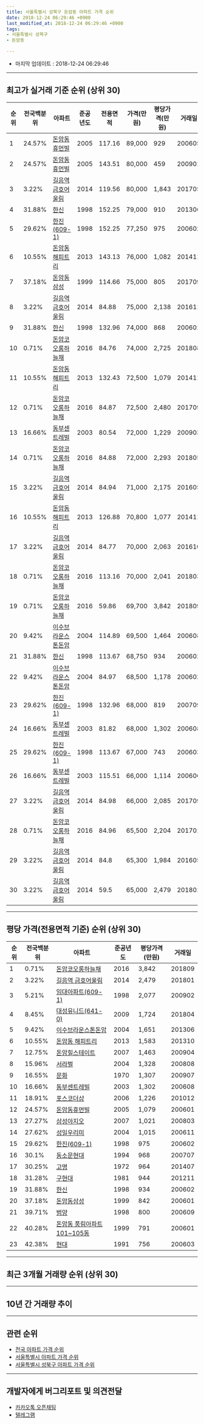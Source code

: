 ```yaml
---
title: 서울특별시 성북구 돈암동 아파트 가격 순위
date: 2018-12-24 06:29:46 +0900
last_modified_at: 2018-12-24 06:29:46 +0900
tags:
- 서울특별시 성북구
- 돈암동

---
```


* 마지막 업데이트 : 2018-12-24 06:29:46

---

## 최고가 실거래 기준 순위 (상위 30)


|순위|전국백분위|아파트|준공년도|전용면적|가격(만원)|평당가격(만원)|거래일|
|---|---|---|---|---|---|---|---|
|1|24.57%|[돈암동휴먼빌](https://search.naver.com/search.naver?query=%EC%84%9C%EC%9A%B8%ED%8A%B9%EB%B3%84%EC%8B%9C+%EC%84%B1%EB%B6%81%EA%B5%AC+%EB%8F%88%EC%95%94%EB%8F%99+%EB%8F%88%EC%95%94%EB%8F%99%ED%9C%B4%EB%A8%BC%EB%B9%8C)|2005|117.16|89,000|929|200605|
|2|24.57%|[돈암동휴먼빌](https://search.naver.com/search.naver?query=%EC%84%9C%EC%9A%B8%ED%8A%B9%EB%B3%84%EC%8B%9C+%EC%84%B1%EB%B6%81%EA%B5%AC+%EB%8F%88%EC%95%94%EB%8F%99+%EB%8F%88%EC%95%94%EB%8F%99%ED%9C%B4%EB%A8%BC%EB%B9%8C)|2005|143.51|80,000|459|200901|
|3|3.22%|[길음역 금호어울림](https://search.naver.com/search.naver?query=%EC%84%9C%EC%9A%B8%ED%8A%B9%EB%B3%84%EC%8B%9C+%EC%84%B1%EB%B6%81%EA%B5%AC+%EB%8F%88%EC%95%94%EB%8F%99+%EA%B8%B8%EC%9D%8C%EC%97%AD+%EA%B8%88%ED%98%B8%EC%96%B4%EC%9A%B8%EB%A6%BC)|2014|119.56|80,000|1,843|201705|
|4|31.88%|[한신](https://search.naver.com/search.naver?query=%EC%84%9C%EC%9A%B8%ED%8A%B9%EB%B3%84%EC%8B%9C+%EC%84%B1%EB%B6%81%EA%B5%AC+%EB%8F%88%EC%95%94%EB%8F%99+%ED%95%9C%EC%8B%A0)|1998|152.25|79,000|910|201306|
|5|29.62%|[한진(609-1)](https://search.naver.com/search.naver?query=%EC%84%9C%EC%9A%B8%ED%8A%B9%EB%B3%84%EC%8B%9C+%EC%84%B1%EB%B6%81%EA%B5%AC+%EB%8F%88%EC%95%94%EB%8F%99+%ED%95%9C%EC%A7%84%28609-1%29)|1998|152.25|77,250|975|200602|
|6|10.55%|[돈암동 해피트리](https://search.naver.com/search.naver?query=%EC%84%9C%EC%9A%B8%ED%8A%B9%EB%B3%84%EC%8B%9C+%EC%84%B1%EB%B6%81%EA%B5%AC+%EB%8F%88%EC%95%94%EB%8F%99+%EB%8F%88%EC%95%94%EB%8F%99+%ED%95%B4%ED%94%BC%ED%8A%B8%EB%A6%AC)|2013|143.13|76,000|1,082|201411|
|7|37.18%|[돈암동삼성](https://search.naver.com/search.naver?query=%EC%84%9C%EC%9A%B8%ED%8A%B9%EB%B3%84%EC%8B%9C+%EC%84%B1%EB%B6%81%EA%B5%AC+%EB%8F%88%EC%95%94%EB%8F%99+%EB%8F%88%EC%95%94%EB%8F%99%EC%82%BC%EC%84%B1)|1999|114.66|75,000|805|201709|
|8|3.22%|[길음역 금호어울림](https://search.naver.com/search.naver?query=%EC%84%9C%EC%9A%B8%ED%8A%B9%EB%B3%84%EC%8B%9C+%EC%84%B1%EB%B6%81%EA%B5%AC+%EB%8F%88%EC%95%94%EB%8F%99+%EA%B8%B8%EC%9D%8C%EC%97%AD+%EA%B8%88%ED%98%B8%EC%96%B4%EC%9A%B8%EB%A6%BC)|2014|84.88|75,000|2,138|201611|
|9|31.88%|[한신](https://search.naver.com/search.naver?query=%EC%84%9C%EC%9A%B8%ED%8A%B9%EB%B3%84%EC%8B%9C+%EC%84%B1%EB%B6%81%EA%B5%AC+%EB%8F%88%EC%95%94%EB%8F%99+%ED%95%9C%EC%8B%A0)|1998|132.96|74,000|868|200601|
|10|0.71%|[돈암코오롱하늘채](https://search.naver.com/search.naver?query=%EC%84%9C%EC%9A%B8%ED%8A%B9%EB%B3%84%EC%8B%9C+%EC%84%B1%EB%B6%81%EA%B5%AC+%EB%8F%88%EC%95%94%EB%8F%99+%EB%8F%88%EC%95%94%EC%BD%94%EC%98%A4%EB%A1%B1%ED%95%98%EB%8A%98%EC%B1%84)|2016|84.76|74,000|2,725|201808|
|11|10.55%|[돈암동 해피트리](https://search.naver.com/search.naver?query=%EC%84%9C%EC%9A%B8%ED%8A%B9%EB%B3%84%EC%8B%9C+%EC%84%B1%EB%B6%81%EA%B5%AC+%EB%8F%88%EC%95%94%EB%8F%99+%EB%8F%88%EC%95%94%EB%8F%99+%ED%95%B4%ED%94%BC%ED%8A%B8%EB%A6%AC)|2013|132.43|72,500|1,079|201411|
|12|0.71%|[돈암코오롱하늘채](https://search.naver.com/search.naver?query=%EC%84%9C%EC%9A%B8%ED%8A%B9%EB%B3%84%EC%8B%9C+%EC%84%B1%EB%B6%81%EA%B5%AC+%EB%8F%88%EC%95%94%EB%8F%99+%EB%8F%88%EC%95%94%EC%BD%94%EC%98%A4%EB%A1%B1%ED%95%98%EB%8A%98%EC%B1%84)|2016|84.87|72,500|2,480|201709|
|13|16.66%|[동부센트레빌](https://search.naver.com/search.naver?query=%EC%84%9C%EC%9A%B8%ED%8A%B9%EB%B3%84%EC%8B%9C+%EC%84%B1%EB%B6%81%EA%B5%AC+%EB%8F%88%EC%95%94%EB%8F%99+%EB%8F%99%EB%B6%80%EC%84%BC%ED%8A%B8%EB%A0%88%EB%B9%8C)|2003|80.54|72,000|1,229|200903|
|14|0.71%|[돈암코오롱하늘채](https://search.naver.com/search.naver?query=%EC%84%9C%EC%9A%B8%ED%8A%B9%EB%B3%84%EC%8B%9C+%EC%84%B1%EB%B6%81%EA%B5%AC+%EB%8F%88%EC%95%94%EB%8F%99+%EB%8F%88%EC%95%94%EC%BD%94%EC%98%A4%EB%A1%B1%ED%95%98%EB%8A%98%EC%B1%84)|2016|84.88|72,000|2,293|201805|
|15|3.22%|[길음역 금호어울림](https://search.naver.com/search.naver?query=%EC%84%9C%EC%9A%B8%ED%8A%B9%EB%B3%84%EC%8B%9C+%EC%84%B1%EB%B6%81%EA%B5%AC+%EB%8F%88%EC%95%94%EB%8F%99+%EA%B8%B8%EC%9D%8C%EC%97%AD+%EA%B8%88%ED%98%B8%EC%96%B4%EC%9A%B8%EB%A6%BC)|2014|84.94|71,000|2,175|201605|
|16|10.55%|[돈암동 해피트리](https://search.naver.com/search.naver?query=%EC%84%9C%EC%9A%B8%ED%8A%B9%EB%B3%84%EC%8B%9C+%EC%84%B1%EB%B6%81%EA%B5%AC+%EB%8F%88%EC%95%94%EB%8F%99+%EB%8F%88%EC%95%94%EB%8F%99+%ED%95%B4%ED%94%BC%ED%8A%B8%EB%A6%AC)|2013|126.88|70,800|1,077|201411|
|17|3.22%|[길음역 금호어울림](https://search.naver.com/search.naver?query=%EC%84%9C%EC%9A%B8%ED%8A%B9%EB%B3%84%EC%8B%9C+%EC%84%B1%EB%B6%81%EA%B5%AC+%EB%8F%88%EC%95%94%EB%8F%99+%EA%B8%B8%EC%9D%8C%EC%97%AD+%EA%B8%88%ED%98%B8%EC%96%B4%EC%9A%B8%EB%A6%BC)|2014|84.77|70,000|2,063|201610|
|18|0.71%|[돈암코오롱하늘채](https://search.naver.com/search.naver?query=%EC%84%9C%EC%9A%B8%ED%8A%B9%EB%B3%84%EC%8B%9C+%EC%84%B1%EB%B6%81%EA%B5%AC+%EB%8F%88%EC%95%94%EB%8F%99+%EB%8F%88%EC%95%94%EC%BD%94%EC%98%A4%EB%A1%B1%ED%95%98%EB%8A%98%EC%B1%84)|2016|113.16|70,000|2,041|201803|
|19|0.71%|[돈암코오롱하늘채](https://search.naver.com/search.naver?query=%EC%84%9C%EC%9A%B8%ED%8A%B9%EB%B3%84%EC%8B%9C+%EC%84%B1%EB%B6%81%EA%B5%AC+%EB%8F%88%EC%95%94%EB%8F%99+%EB%8F%88%EC%95%94%EC%BD%94%EC%98%A4%EB%A1%B1%ED%95%98%EB%8A%98%EC%B1%84)|2016|59.86|69,700|3,842|201809|
|20|9.42%|[이수브라운스톤돈암](https://search.naver.com/search.naver?query=%EC%84%9C%EC%9A%B8%ED%8A%B9%EB%B3%84%EC%8B%9C+%EC%84%B1%EB%B6%81%EA%B5%AC+%EB%8F%88%EC%95%94%EB%8F%99+%EC%9D%B4%EC%88%98%EB%B8%8C%EB%9D%BC%EC%9A%B4%EC%8A%A4%ED%86%A4%EB%8F%88%EC%95%94)|2004|114.89|69,500|1,464|200608|
|21|31.88%|[한신](https://search.naver.com/search.naver?query=%EC%84%9C%EC%9A%B8%ED%8A%B9%EB%B3%84%EC%8B%9C+%EC%84%B1%EB%B6%81%EA%B5%AC+%EB%8F%88%EC%95%94%EB%8F%99+%ED%95%9C%EC%8B%A0)|1998|113.67|68,750|934|200602|
|22|9.42%|[이수브라운스톤돈암](https://search.naver.com/search.naver?query=%EC%84%9C%EC%9A%B8%ED%8A%B9%EB%B3%84%EC%8B%9C+%EC%84%B1%EB%B6%81%EA%B5%AC+%EB%8F%88%EC%95%94%EB%8F%99+%EC%9D%B4%EC%88%98%EB%B8%8C%EB%9D%BC%EC%9A%B4%EC%8A%A4%ED%86%A4%EB%8F%88%EC%95%94)|2004|84.97|68,500|1,178|200602|
|23|29.62%|[한진(609-1)](https://search.naver.com/search.naver?query=%EC%84%9C%EC%9A%B8%ED%8A%B9%EB%B3%84%EC%8B%9C+%EC%84%B1%EB%B6%81%EA%B5%AC+%EB%8F%88%EC%95%94%EB%8F%99+%ED%95%9C%EC%A7%84%28609-1%29)|1998|132.96|68,000|819|200709|
|24|16.66%|[동부센트레빌](https://search.naver.com/search.naver?query=%EC%84%9C%EC%9A%B8%ED%8A%B9%EB%B3%84%EC%8B%9C+%EC%84%B1%EB%B6%81%EA%B5%AC+%EB%8F%88%EC%95%94%EB%8F%99+%EB%8F%99%EB%B6%80%EC%84%BC%ED%8A%B8%EB%A0%88%EB%B9%8C)|2003|81.82|68,000|1,302|200608|
|25|29.62%|[한진(609-1)](https://search.naver.com/search.naver?query=%EC%84%9C%EC%9A%B8%ED%8A%B9%EB%B3%84%EC%8B%9C+%EC%84%B1%EB%B6%81%EA%B5%AC+%EB%8F%88%EC%95%94%EB%8F%99+%ED%95%9C%EC%A7%84%28609-1%29)|1998|113.67|67,000|743|200603|
|26|16.66%|[동부센트레빌](https://search.naver.com/search.naver?query=%EC%84%9C%EC%9A%B8%ED%8A%B9%EB%B3%84%EC%8B%9C+%EC%84%B1%EB%B6%81%EA%B5%AC+%EB%8F%88%EC%95%94%EB%8F%99+%EB%8F%99%EB%B6%80%EC%84%BC%ED%8A%B8%EB%A0%88%EB%B9%8C)|2003|115.51|66,000|1,114|200606|
|27|3.22%|[길음역 금호어울림](https://search.naver.com/search.naver?query=%EC%84%9C%EC%9A%B8%ED%8A%B9%EB%B3%84%EC%8B%9C+%EC%84%B1%EB%B6%81%EA%B5%AC+%EB%8F%88%EC%95%94%EB%8F%99+%EA%B8%B8%EC%9D%8C%EC%97%AD+%EA%B8%88%ED%98%B8%EC%96%B4%EC%9A%B8%EB%A6%BC)|2014|84.98|66,000|2,085|201709|
|28|0.71%|[돈암코오롱하늘채](https://search.naver.com/search.naver?query=%EC%84%9C%EC%9A%B8%ED%8A%B9%EB%B3%84%EC%8B%9C+%EC%84%B1%EB%B6%81%EA%B5%AC+%EB%8F%88%EC%95%94%EB%8F%99+%EB%8F%88%EC%95%94%EC%BD%94%EC%98%A4%EB%A1%B1%ED%95%98%EB%8A%98%EC%B1%84)|2016|84.96|65,500|2,204|201701|
|29|3.22%|[길음역 금호어울림](https://search.naver.com/search.naver?query=%EC%84%9C%EC%9A%B8%ED%8A%B9%EB%B3%84%EC%8B%9C+%EC%84%B1%EB%B6%81%EA%B5%AC+%EB%8F%88%EC%95%94%EB%8F%99+%EA%B8%B8%EC%9D%8C%EC%97%AD+%EA%B8%88%ED%98%B8%EC%96%B4%EC%9A%B8%EB%A6%BC)|2014|84.8|65,300|1,984|201605|
|30|3.22%|[길음역 금호어울림](https://search.naver.com/search.naver?query=%EC%84%9C%EC%9A%B8%ED%8A%B9%EB%B3%84%EC%8B%9C+%EC%84%B1%EB%B6%81%EA%B5%AC+%EB%8F%88%EC%95%94%EB%8F%99+%EA%B8%B8%EC%9D%8C%EC%97%AD+%EA%B8%88%ED%98%B8%EC%96%B4%EC%9A%B8%EB%A6%BC)|2014|59.5|65,000|2,479|201801|


---

## 평당 가격(전용면적 기준) 순위 (상위 30)


|순위|전국백분위|아파트|준공년도|평당가격(만원)|거래일|
|---|---|---|---|---|---|
|1|0.71%|[돈암코오롱하늘채](https://search.naver.com/search.naver?query=%EC%84%9C%EC%9A%B8%ED%8A%B9%EB%B3%84%EC%8B%9C+%EC%84%B1%EB%B6%81%EA%B5%AC+%EB%8F%88%EC%95%94%EB%8F%99+%EB%8F%88%EC%95%94%EC%BD%94%EC%98%A4%EB%A1%B1%ED%95%98%EB%8A%98%EC%B1%84)|2016|3,842|201809|
|2|3.22%|[길음역 금호어울림](https://search.naver.com/search.naver?query=%EC%84%9C%EC%9A%B8%ED%8A%B9%EB%B3%84%EC%8B%9C+%EC%84%B1%EB%B6%81%EA%B5%AC+%EB%8F%88%EC%95%94%EB%8F%99+%EA%B8%B8%EC%9D%8C%EC%97%AD+%EA%B8%88%ED%98%B8%EC%96%B4%EC%9A%B8%EB%A6%BC)|2014|2,479|201801|
|3|5.21%|[임대아파트(609-1)](https://search.naver.com/search.naver?query=%EC%84%9C%EC%9A%B8%ED%8A%B9%EB%B3%84%EC%8B%9C+%EC%84%B1%EB%B6%81%EA%B5%AC+%EB%8F%88%EC%95%94%EB%8F%99+%EC%9E%84%EB%8C%80%EC%95%84%ED%8C%8C%ED%8A%B8%28609-1%29)|1998|2,077|200902|
|4|8.45%|[대성유니드(641-0)](https://search.naver.com/search.naver?query=%EC%84%9C%EC%9A%B8%ED%8A%B9%EB%B3%84%EC%8B%9C+%EC%84%B1%EB%B6%81%EA%B5%AC+%EB%8F%88%EC%95%94%EB%8F%99+%EB%8C%80%EC%84%B1%EC%9C%A0%EB%8B%88%EB%93%9C%28641-0%29)|2009|1,724|201804|
|5|9.42%|[이수브라운스톤돈암](https://search.naver.com/search.naver?query=%EC%84%9C%EC%9A%B8%ED%8A%B9%EB%B3%84%EC%8B%9C+%EC%84%B1%EB%B6%81%EA%B5%AC+%EB%8F%88%EC%95%94%EB%8F%99+%EC%9D%B4%EC%88%98%EB%B8%8C%EB%9D%BC%EC%9A%B4%EC%8A%A4%ED%86%A4%EB%8F%88%EC%95%94)|2004|1,651|201306|
|6|10.55%|[돈암동 해피트리](https://search.naver.com/search.naver?query=%EC%84%9C%EC%9A%B8%ED%8A%B9%EB%B3%84%EC%8B%9C+%EC%84%B1%EB%B6%81%EA%B5%AC+%EB%8F%88%EC%95%94%EB%8F%99+%EB%8F%88%EC%95%94%EB%8F%99+%ED%95%B4%ED%94%BC%ED%8A%B8%EB%A6%AC)|2013|1,583|201310|
|7|12.75%|[돈암힐스테이트](https://search.naver.com/search.naver?query=%EC%84%9C%EC%9A%B8%ED%8A%B9%EB%B3%84%EC%8B%9C+%EC%84%B1%EB%B6%81%EA%B5%AC+%EB%8F%88%EC%95%94%EB%8F%99+%EB%8F%88%EC%95%94%ED%9E%90%EC%8A%A4%ED%85%8C%EC%9D%B4%ED%8A%B8)|2007|1,463|200904|
|8|15.96%|[서라벌](https://search.naver.com/search.naver?query=%EC%84%9C%EC%9A%B8%ED%8A%B9%EB%B3%84%EC%8B%9C+%EC%84%B1%EB%B6%81%EA%B5%AC+%EB%8F%88%EC%95%94%EB%8F%99+%EC%84%9C%EB%9D%BC%EB%B2%8C)|2004|1,328|200808|
|9|16.55%|[문화](https://search.naver.com/search.naver?query=%EC%84%9C%EC%9A%B8%ED%8A%B9%EB%B3%84%EC%8B%9C+%EC%84%B1%EB%B6%81%EA%B5%AC+%EB%8F%88%EC%95%94%EB%8F%99+%EB%AC%B8%ED%99%94)|1970|1,307|200907|
|10|16.66%|[동부센트레빌](https://search.naver.com/search.naver?query=%EC%84%9C%EC%9A%B8%ED%8A%B9%EB%B3%84%EC%8B%9C+%EC%84%B1%EB%B6%81%EA%B5%AC+%EB%8F%88%EC%95%94%EB%8F%99+%EB%8F%99%EB%B6%80%EC%84%BC%ED%8A%B8%EB%A0%88%EB%B9%8C)|2003|1,302|200608|
|11|18.91%|[포스코더샵](https://search.naver.com/search.naver?query=%EC%84%9C%EC%9A%B8%ED%8A%B9%EB%B3%84%EC%8B%9C+%EC%84%B1%EB%B6%81%EA%B5%AC+%EB%8F%88%EC%95%94%EB%8F%99+%ED%8F%AC%EC%8A%A4%EC%BD%94%EB%8D%94%EC%83%B5)|2006|1,226|201012|
|12|24.57%|[돈암동휴먼빌](https://search.naver.com/search.naver?query=%EC%84%9C%EC%9A%B8%ED%8A%B9%EB%B3%84%EC%8B%9C+%EC%84%B1%EB%B6%81%EA%B5%AC+%EB%8F%88%EC%95%94%EB%8F%99+%EB%8F%88%EC%95%94%EB%8F%99%ED%9C%B4%EB%A8%BC%EB%B9%8C)|2005|1,079|200601|
|13|27.27%|[삼성아지오](https://search.naver.com/search.naver?query=%EC%84%9C%EC%9A%B8%ED%8A%B9%EB%B3%84%EC%8B%9C+%EC%84%B1%EB%B6%81%EA%B5%AC+%EB%8F%88%EC%95%94%EB%8F%99+%EC%82%BC%EC%84%B1%EC%95%84%EC%A7%80%EC%98%A4)|2007|1,021|200803|
|14|27.62%|[성일우리미](https://search.naver.com/search.naver?query=%EC%84%9C%EC%9A%B8%ED%8A%B9%EB%B3%84%EC%8B%9C+%EC%84%B1%EB%B6%81%EA%B5%AC+%EB%8F%88%EC%95%94%EB%8F%99+%EC%84%B1%EC%9D%BC%EC%9A%B0%EB%A6%AC%EB%AF%B8)|2004|1,015|200611|
|15|29.62%|[한진(609-1)](https://search.naver.com/search.naver?query=%EC%84%9C%EC%9A%B8%ED%8A%B9%EB%B3%84%EC%8B%9C+%EC%84%B1%EB%B6%81%EA%B5%AC+%EB%8F%88%EC%95%94%EB%8F%99+%ED%95%9C%EC%A7%84%28609-1%29)|1998|975|200602|
|16|30.1%|[동소문현대](https://search.naver.com/search.naver?query=%EC%84%9C%EC%9A%B8%ED%8A%B9%EB%B3%84%EC%8B%9C+%EC%84%B1%EB%B6%81%EA%B5%AC+%EB%8F%88%EC%95%94%EB%8F%99+%EB%8F%99%EC%86%8C%EB%AC%B8%ED%98%84%EB%8C%80)|1994|968|200707|
|17|30.25%|[고명](https://search.naver.com/search.naver?query=%EC%84%9C%EC%9A%B8%ED%8A%B9%EB%B3%84%EC%8B%9C+%EC%84%B1%EB%B6%81%EA%B5%AC+%EB%8F%88%EC%95%94%EB%8F%99+%EA%B3%A0%EB%AA%85)|1972|964|201407|
|18|31.28%|[구현대](https://search.naver.com/search.naver?query=%EC%84%9C%EC%9A%B8%ED%8A%B9%EB%B3%84%EC%8B%9C+%EC%84%B1%EB%B6%81%EA%B5%AC+%EB%8F%88%EC%95%94%EB%8F%99+%EA%B5%AC%ED%98%84%EB%8C%80)|1981|944|201211|
|19|31.88%|[한신](https://search.naver.com/search.naver?query=%EC%84%9C%EC%9A%B8%ED%8A%B9%EB%B3%84%EC%8B%9C+%EC%84%B1%EB%B6%81%EA%B5%AC+%EB%8F%88%EC%95%94%EB%8F%99+%ED%95%9C%EC%8B%A0)|1998|934|200602|
|20|37.18%|[돈암동삼성](https://search.naver.com/search.naver?query=%EC%84%9C%EC%9A%B8%ED%8A%B9%EB%B3%84%EC%8B%9C+%EC%84%B1%EB%B6%81%EA%B5%AC+%EB%8F%88%EC%95%94%EB%8F%99+%EB%8F%88%EC%95%94%EB%8F%99%EC%82%BC%EC%84%B1)|1999|842|200601|
|21|39.71%|[범양](https://search.naver.com/search.naver?query=%EC%84%9C%EC%9A%B8%ED%8A%B9%EB%B3%84%EC%8B%9C+%EC%84%B1%EB%B6%81%EA%B5%AC+%EB%8F%88%EC%95%94%EB%8F%99+%EB%B2%94%EC%96%91)|1998|800|200609|
|22|40.28%|[돈암동 풍림아파트 101~105동](https://search.naver.com/search.naver?query=%EC%84%9C%EC%9A%B8%ED%8A%B9%EB%B3%84%EC%8B%9C+%EC%84%B1%EB%B6%81%EA%B5%AC+%EB%8F%88%EC%95%94%EB%8F%99+%EB%8F%88%EC%95%94%EB%8F%99+%ED%92%8D%EB%A6%BC%EC%95%84%ED%8C%8C%ED%8A%B8+101%7E105%EB%8F%99)|1999|791|200601|
|23|42.38%|[현대](https://search.naver.com/search.naver?query=%EC%84%9C%EC%9A%B8%ED%8A%B9%EB%B3%84%EC%8B%9C+%EC%84%B1%EB%B6%81%EA%B5%AC+%EB%8F%88%EC%95%94%EB%8F%99+%ED%98%84%EB%8C%80)|1991|756|200603|


---

## 최근 3개월 거래량 순위 (상위 30)


<div style="width:100%;">
    <canvas id="deal_count_ranking" height="250"></canvas>
</div>


<script>
new Chart(document.getElementById("deal_count_ranking"), {
    type: 'horizontalBar',
    data: {
        labels: ['한진(609-1)', '한신', '이수브라운스톤돈암', '돈암동삼성', '현대', '구현대', '돈암동휴먼빌', '동부센트레빌', '길음역 금호어울림'],
        datasets: [{
            label: '실거래 수',
            data: [17, 9, 7, 6, 1, 1, 1, 1, 1],
            borderColor: "rgba(255, 0, 128, 1)",
            backgroundColor: "rgba(255, 0, 128, 0.5)",
            fill: false,
        }]
    },
    options: {
        responsive: true,
        title: {
            display: true,
            text: '최근 3개월 거래량 순위'
        },
        tooltips: {
            mode: 'index',
            intersect: false,
            callbacks: {
                title: function(tooltipItems, data) {
                    return "실거래 수:";
                },
                label: function(tooltipItem, data) {
                    return data.labels[tooltipItem.index] + ": " + tooltipItem.xLabel;
                }
            }
        },
        hover: {
            mode: 'nearest',
            intersect: true
        },
        scales: {
            xAxes: [{
                display: true,
                scaleLabel: {
                    display: true,
                    labelString: '실거래 수'
                },
                ticks: {
                    suggestedMin: 0,
                }
            }],
            yAxes: [{
                display: true,
                ticks: {
                    autoSkip: false,
                    callback: function(value, index, values) {
                        if (value.length > 15)
                            return value.substr(0, 13) + "...";
                        else
                            return value;
                    }
                },
                scaleLabel: {
                    display: false,
                }
            }]
        }
    }
});

</script>


---

## 10년 간 거래량 추이


<div style="width:100%;">
    <canvas id="deal_progress" height="250"></canvas>
</div>

<script>
new Chart(document.getElementById("deal_progress"), {
    type: 'line',
    data: {
        labels: ['200812','200901','200902','200903','200904','200905','200906','200907','200908','200909','200910','200911','200912','201001','201002','201003','201004','201005','201006','201007','201008','201009','201010','201011','201012','201101','201102','201103','201104','201105','201106','201107','201108','201109','201110','201111','201112','201201','201202','201203','201204','201205','201206','201207','201208','201209','201210','201211','201212','201301','201302','201303','201304','201305','201306','201307','201308','201309','201310','201311','201312','201401','201402','201403','201404','201405','201406','201407','201408','201409','201410','201411','201412','201501','201502','201503','201504','201505','201506','201507','201508','201509','201510','201511','201512','201601','201602','201603','201604','201605','201606','201607','201608','201609','201610','201611','201612','201701','201702','201703','201704','201705','201706','201707','201708','201709','201710','201711','201712','201801','201802','201803','201804','201805','201806','201807','201808','201809','201810','201811','201812'],
        datasets: [{
            label: '실거래 수',
            pointRadius: 1,
            data: [14, 29, 44, 54, 53, 59, 64, 66, 70, 71, 30, 28, 36, 26, 39, 39, 31, 12, 8, 21, 21, 27, 43, 53, 68, 87, 57, 50, 36, 38, 42, 24, 41, 47, 30, 30, 22, 25, 36, 31, 18, 33, 18, 22, 23, 23, 47, 47, 18, 36, 43, 53, 77, 62, 45, 43, 53, 69, 103, 51, 52, 58, 65, 60, 47, 30, 57, 63, 70, 76, 78, 89, 61, 81, 84, 145, 81, 88, 96, 92, 97, 82, 70, 49, 49, 45, 50, 60, 69, 57, 100, 78, 90, 101, 93, 44, 40, 33, 34, 56, 45, 73, 94, 85, 62, 61, 45, 54, 68, 88, 92, 132, 48, 59, 57, 53, 109, 62, 31, 8, 5],
            borderColor: "rgba(255, 201, 14, 1)",
            backgroundColor: "rgba(255, 201, 14, 0.5)",
            fill: true,
        }]
    },
    options: {
        responsive: true,
        title: {
            display: true,
            text: '10년간 거래량 추이'
        },
        tooltips: {
            mode: 'index',
            intersect: false,
        },
        hover: {
            mode: 'nearest',
            intersect: true
        },
        scales: {
            xAxes: [{
                display: true,
                scaleLabel: {
                    display: true,
                    labelString: '년/월'
                }
            }],
            yAxes: [{
                display: true,
                ticks: {
                    suggestedMin: 0,
                },
                scaleLabel: {
                    display: true,
                    labelString: '실거래 수'
                }
            }]
        }
    }
});

</script>


---

## 관련 순위

- [전국 아파트 가격 순위](https://inasie.github.io/apt-ranking/전국)
- [서울특별시 아파트 가격 순위](https://inasie.github.io/apt-ranking/서울특별시)
- [서울특별시 성북구 아파트 가격 순위](https://inasie.github.io/apt-ranking/서울특별시-성북구)


---

## 개발자에게 버그리포트 및 의견전달

- [카카오톡 오픈채팅](https://open.kakao.com/o/gLJUAP4)
- [텔레그램](https://t.me/inasie)

